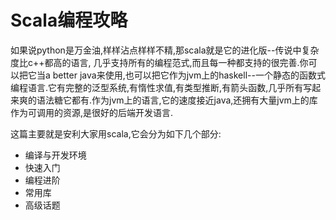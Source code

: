 # Scala编程攻略

如果说python是万金油,样样沾点样样不精,那scala就是它的进化版--传说中复杂度比c++都高的语言,
几乎支持所有的编程范式,而且每一种都支持的很完善.你可以把它当a better java来使用,也可以把它作为jvm上的haskell--一个静态的函数式编程语言.它有完整的泛型系统,有惰性求值,有类型推断,有箭头函数,几乎所有写起来爽的语法糖它都有.作为jvm上的语言,它的速度接近java,还拥有大量jvm上的库作为可调用的资源,是很好的后端开发语言.

这篇主要就是安利大家用scala,它会分为如下几个部分:

+ 编译与开发环境
+ 快速入门
+ 编程进阶
+ 常用库
+ 高级话题
